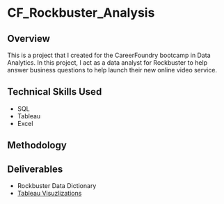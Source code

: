 # CF_Rockbuster_Analysis

## Overview
This is a project that I created for the CareerFoundry bootcamp in Data Analytics. In this project, I act as a data analyst for Rockbuster to help answer business questions to help launch their new online video service.

## Technical Skills Used
- SQL
- Tableau
- Excel

## Methodology

## Deliverables
- Rockbuster Data Dictionary
- [Tableau Visuzlizations]([url](https://public.tableau.com/app/profile/jarrett.pugh/viz/RockbusterStealth_16968176106630/RevenuebyCountrywithTop5Customers)https://public.tableau.com/app/profile/jarrett.pugh/viz/RockbusterStealth_16968176106630/RevenuebyCountrywithTop5Customers)
